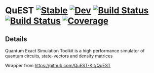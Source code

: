 # QuEST [![Stable](https://img.shields.io/badge/docs-stable-blue.svg)](https://fieldofnodes.github.io/QuEST.jl/stable/) [![Dev](https://img.shields.io/badge/docs-dev-blue.svg)](https://fieldofnodes.github.io/QuEST.jl/dev/) [![Build Status](https://github.com/fieldofnodes/QuEST.jl/actions/workflows/CI.yml/badge.svg?branch=main)](https://github.com/fieldofnodes/QuEST.jl/actions/workflows/CI.yml?query=branch%3Amain) [![Build Status](https://travis-ci.com/fieldofnodes/QuEST.jl.svg?branch=main)](https://travis-ci.com/fieldofnodes/QuEST.jl) [![Coverage](https://codecov.io/gh/fieldofnodes/QuEST.jl/branch/main/graph/badge.svg)](https://codecov.io/gh/fieldofnodes/QuEST.jl)

## Details
Quantum Exact Simulation Toolkit is a high performance simulator of quantum circuits, state-vectors and density matrices

Wrapper from https://github.com/QuEST-Kit/QuEST 
